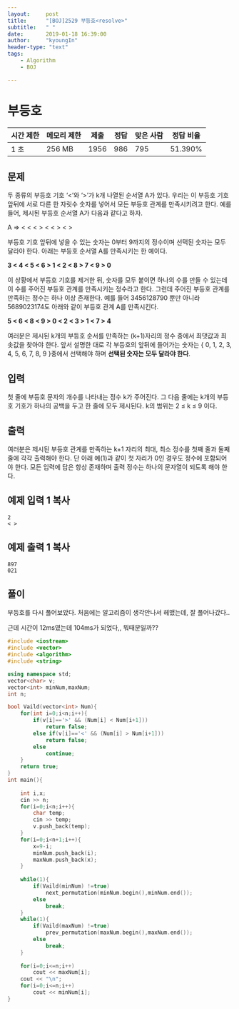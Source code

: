 ```yaml
---
layout:     post
title:      "[BOJ]2529 부등호<resolve>"
subtitle:   " "
date:       2019-01-18 16:39:00
author:     "kyoungIn"
header-type: "text"
tags:
    - Algorithm
    - BOJ

---
```


# 부등호 

| 시간 제한 | 메모리 제한 | 제출 | 정답 | 맞은 사람 | 정답 비율 |
| --------- | ----------- | ---- | ---- | --------- | --------- |
| 1 초      | 256 MB      | 1956 | 986  | 795       | 51.390%   |

## 문제

두 종류의 부등호 기호 ‘<’와 ‘>’가 k개 나열된 순서열  A가 있다. 우리는 이 부등호 기호 앞뒤에 서로 다른 한 자릿수 숫자를 넣어서 모든 부등호 관계를 만족시키려고 한다. 예를 들어, 제시된 부등호 순서열 A가 다음과 같다고 하자. 

A =>  < < < > < < > < >

부등호 기호 앞뒤에 넣을 수 있는 숫자는 0부터 9까지의 정수이며 선택된 숫자는 모두 달라야 한다. 아래는 부등호 순서열 A를 만족시키는 한 예이다. 

**3 < 4 < 5 < 6 > 1 < 2 < 8 > 7 < 9 > 0**

이 상황에서 부등호 기호를 제거한 뒤, 숫자를 모두 붙이면 하나의 수를 만들 수 있는데 이 수를 주어진 부등호 관계를 만족시키는 정수라고 한다. 그런데 주어진 부등호 관계를 만족하는 정수는 하나 이상 존재한다. 예를 들어 3456128790 뿐만 아니라 5689023174도 아래와 같이 부등호 관계 A를 만족시킨다. 

**5 < 6 < 8 < 9 > 0 < 2 < 3 > 1 < 7 > 4**

여러분은 제시된 k개의 부등호 순서를 만족하는 (k+1)자리의 정수 중에서 최댓값과 최솟값을 찾아야 한다. 앞서 설명한 대로 각 부등호의 앞뒤에 들어가는 숫자는 { 0, 1, 2, 3, 4, 5, 6, 7, 8, 9 }중에서 선택해야 하며 **선택된 숫자는 모두 달라야 한다**. 

## 입력

첫 줄에 부등호 문자의 개수를 나타내는 정수 k가 주어진다. 그 다음 줄에는 k개의 부등호 기호가 하나의 공백을 두고 한 줄에 모두 제시된다. k의 범위는 2 ≤ k ≤ 9 이다. 

## 출력

여러분은 제시된 부등호 관계를 만족하는 k+1 자리의 최대, 최소 정수를 첫째 줄과 둘째 줄에 각각 출력해야 한다. 단 아래 예(1)과 같이 첫 자리가 0인 경우도 정수에 포함되어야 한다. 모든 입력에 답은 항상 존재하며 출력 정수는 하나의 문자열이 되도록 해야 한다. 

## 예제 입력 1 복사

```
2
< > 
```

## 예제 출력 1 복사

```
897
021
```



## 풀이 

부등호를 다시 풀어보았다. 처음에는 알고리즘이 생각안나서 헤맸는데, 잘 풀어나갔다..

근데 시간이 12ms였는데 104ms가 되었다,, 뭐때문일까??

```cpp
#include <iostream>
#include <vector>
#include <algorithm>
#include <string>

using namespace std;
vector<char> v;
vector<int> minNum,maxNum;
int n;

bool Vaild(vector<int> Num){
    for(int i=0;i<n;i++){
        if(v[i]=='>' && (Num[i] < Num[i+1]))
            return false;
        else if(v[i]=='<' && (Num[i] > Num[i+1]))
            return false;
        else
            continue;
    }
    return true;
}
int main(){
    
    int i,x;
    cin >> n;
    for(i=0;i<n;i++){
        char temp;
        cin >> temp;
        v.push_back(temp);
    }
    for(i=0;i<n+1;i++){
        x=9-i;
        minNum.push_back(i);
        maxNum.push_back(x);
    }
    
    while(1){
        if(Vaild(minNum) !=true)
            next_permutation(minNum.begin(),minNum.end());
        else
            break;
    }
    while(1){
        if(Vaild(maxNum) !=true)
            prev_permutation(maxNum.begin(),maxNum.end());
        else
            break;
    }
    
    for(i=0;i<=n;i++)
        cout << maxNum[i];
    cout << "\n";
    for(i=0;i<=n;i++)
        cout << minNum[i];
}
```

